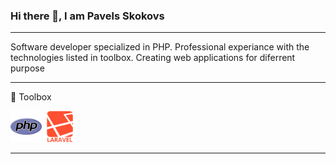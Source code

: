 ### Hi there 👋, I am Pavels Skokovs

---
<p>Software developer specialized in PHP. Professional experiance with the technologies listed in toolbox.
Creating web applications for diferrent purpose</p>

---

🧰 Toolbox

<img src="https://github.com/devicons/devicon/blob/master/icons/php/php-original.svg" width="50" height="50"/> <img src="https://github.com/devicons/devicon/blob/master/icons/laravel/laravel-plain-wordmark.svg" width="50" height="50"/> 


---
